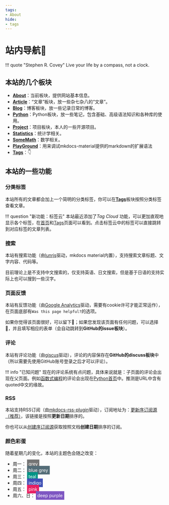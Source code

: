 ```yaml
---
tags:
- About
hide:
- tags
---
```


# 站内导航🧭

!!! quote "Stephen R. Covey"
	Live your life by a compass, not a clock.

## 本站的几个板块

- [**About**](/About)：当前板块，提供网站基本信息。
- [**Article**](/Article)：“文章”板块，放一些杂七杂八的“文章”。
- [**Blog**](/Blog)：博客板块，放一些记录日常的博客。
- [**Python**](/Python)：Python板块，放一些笔记，包含基础、高级语法知识和各种库的使用。
- [**Project**](/Project)：项目板块，本人的一些开源项目。
- [**Statistics**](/Statistics)：统计学相关。
- [**SomeMath**](/SomeMath)：数学相关。
- [**PlayGround**](/Playground)：用来调试mkdocs-material提供的markdown的扩展语法
- [**Tags**](/Tags/)：👇
## 本站的一些功能
### 分类标签
本站所有的文章都会加上一个简明的分类标签，你可以在[**Tags**](/Tags)板块按照分类标签查看文章。

!!! question "新功能：标签云"
	本站最近添加了*Tag Cloud* 功能，可以更加直观地显示各个标签，在[首页](/)和[Tags](/Tags/)页面可以看到。点击标签云中的标签可以直接跳转到对应标签的文章列表。

### 搜索
本站有搜索功能（由[lunrjs](https://lunrjs.com/)驱动，mkdocs material内置），支持搜索文章标题、文字内容、代码等。

目前理论上是不支持中文搜索的，仅支持英语、日文搜索，但是基于日语的支持实际上也可以搜到一些汉字。
### 页面反馈
本站有反馈功能（由[Google Analytics](https://analytics.google.com/analytics/web/)驱动，需要有cookie许可才能正常运作），在页面底部有`Was this page helpful?`的选项。

如果你觉得该页面很好，可以留下🙂；如果您发现该页面有任何问题，可以选择🙁，并且填写相应的表单（会自动跳转到**GitHub的issue板块**）。

### 评论
本站有评论功能（由[giscus](https://giscus.app/)驱动），评论的内容保存在**GitHub的discuss板块**中（所以需要先使用GitHub账号登录之后才可以评论）。

!!! info "已知问题"
	现在的评论系统有点问题，具体来说就是：子页面的评论会出现在父页面。例如[函数式编程](/Python/%E8%BF%9B%E9%98%B6%E8%AF%AD%E6%B3%95/python%E9%AB%98%E7%BA%A7%E8%AF%AD%E6%B3%951/)的评论会出现在[Python首页](/Python/)中。推测是URL中含有quoted中文的缘故。

### RSS
本站支持RSS订阅（由[mkdocs-rss-plugin](https://guts.github.io/mkdocs-rss-plugin/)驱动），订阅地址为：[更新序订阅源（推荐）](/feed_rss_updated.xml)，该链接是按照**更新日期**排序的。

你也可以从[创建序订阅源](/feed_rss_created.xml)获取按照文档**创建日期**排序的订阅。

### 颜色彩蛋
随着星期几的变化，本站的主题色会随之改变：

- 周一：<span style="background-color:#757575;padding:5px;margin:3px;color:white;">grey</span>
- 周二：<span style="background-color:#546d78;padding:5px;margin:3px;color:white;">blue grey</span>
- 周三：<span style="background-color:#009485;padding:5px;margin:3px;color:white;">teal</span>
- 周四：<span style="background-color:#4051b5;padding:5px;margin:3px;color:white;">indigo</span>
- 周五：<span style="background-color:#e92063;padding:5px;margin:3px;color:white;">pink</span>
- 周六、日：<span style="background-color:#7e56c2;padding:5px;margin:3px;color:white;">deep purple</span>